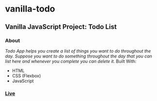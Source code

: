 # vanilla-todo
## Vanilla JavaScript Project: Todo List
### About
*Todo App helps you create a list of things you want to do throughout the day. Suppose you want to do something throughout the day that you can list here and whenever you complete you can delete it.*
Built With:
- HTML
- CSS (Flexbox)
- JavaScript
### [Live](https://artanmerko.github.io/vanilla-todo/)
